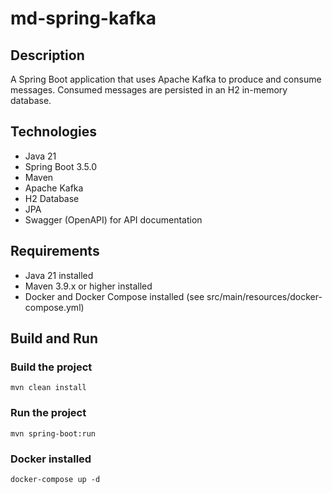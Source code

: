 # md-spring-kafka

## Description
A Spring Boot application that uses Apache Kafka to produce and consume messages. 
Consumed messages are persisted in an H2 in-memory database.

## Technologies
- Java 21
- Spring Boot 3.5.0
- Maven
- Apache Kafka
- H2 Database
- JPA
- Swagger (OpenAPI) for API documentation

## Requirements
- Java 21 installed
- Maven 3.9.x or higher installed
- Docker and Docker Compose installed (see src/main/resources/docker-compose.yml)

## Build and Run

### Build the project
`mvn clean install`
### Run the project
`mvn spring-boot:run`
### Docker installed
`docker-compose up -d`